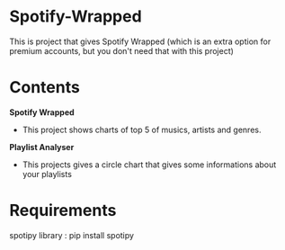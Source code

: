 # Spotify-Wrapped
This is project that gives Spotify Wrapped (which is an extra option for premium accounts, but you don't need that with this project)

# Contents 
**Spotify Wrapped**
- This project shows charts of top 5 of musics, artists and genres.


**Playlist Analyser**
- This projects gives a circle chart that gives some informations about your playlists


# Requirements
spotipy library : pip install spotipy

